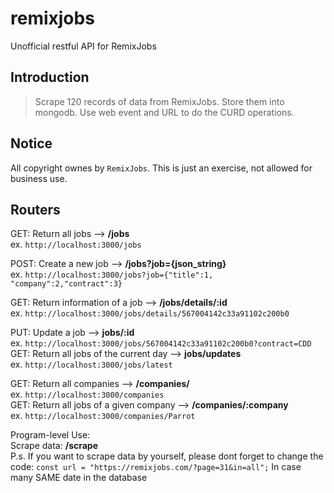 # remixjobs
Unofficial restful API for RemixJobs

## Introduction

> Scrape 120 records of data from RemixJobs.
> Store them into mongodb. 
> Use web event and URL to do the CURD operations. 

<!-- more -->

## Notice

All copyright ownes by  `RemixJobs`. This is just an exercise, not allowed for business use.

## Routers

GET: Return all jobs --> **/jobs**  
ex. `http://localhost:3000/jobs`  

POST: Create a new job --> **/jobs?job={json_string}**  
ex. `http://localhost:3000/jobs?job={"title":1, "company":2,"contract":3}`  

GET: Return information of a job --> **/jobs/details/:id**  
ex. `http://localhost:3000/jobs/details/567004142c33a91102c200b0`  

PUT: Update a job --> **jobs/:id**  
ex. `http://localhost:3000/jobs/567004142c33a91102c200b0?contract=CDD`  
GET: Return all jobs of the current day --> **jobs/updates**  
ex. `http://localhost:3000/jobs/latest`

GET: Return all companies --> **/companies/**  
ex. `http://localhost:3000/companies`  
GET: Return all jobs of a given company --> **/companies/:company**  
ex. `http://localhost:3000/companies/Parrot`

Program-level Use:  
Scrape data:  **/scrape**  
P.s. If you want to scrape data by yourself, please dont forget to change the code:
`const url = "https://remixjobs.com/?page=31&in=all";`
In case many SAME date in the database
